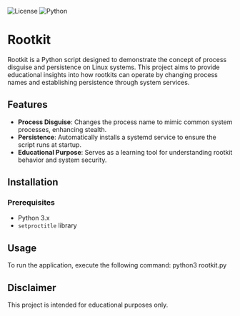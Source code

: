 ![License](https://img.shields.io/badge/license-MIT-blue.svg)
![Python](https://img.shields.io/badge/python-3.x-blue.svg)

# Rootkit

Rootkit is a Python script designed to demonstrate the concept of process disguise and persistence on Linux systems. This project aims to provide educational insights into how rootkits can operate by changing process names and establishing persistence through system services.

## Features

- **Process Disguise**: Changes the process name to mimic common system processes, enhancing stealth.
- **Persistence**: Automatically installs a systemd service to ensure the script runs at startup.
- **Educational Purpose**: Serves as a learning tool for understanding rootkit behavior and system security.

## Installation

### Prerequisites

- Python 3.x
- `setproctitle` library

## Usage

To run the application, execute the following command:
python3 rootkit.py


## Disclaimer

This project is intended for educational purposes only.
